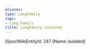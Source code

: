 ```yaml
---
aliases: 
type: LangFamily
tags: 
- Lang_Family
title: LangFamily-isolated
---
```

[SpocWebEntityId: 247
[Name::isolated]



